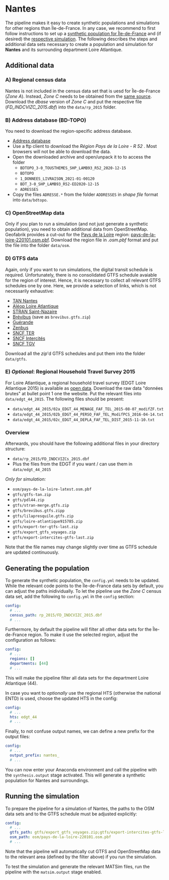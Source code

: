 # Nantes

The pipeline makes it easy to create synthetic populations and simulations
for other regions than Île-de-France. In any case, we recommend to first
follow instructions to set up a [synthetic population for Île-de-France](../population.md)
and (if desired) the [respective simulation](../simulation.md). The following
describes the steps and additional data sets necessary to create a population and
simulation for **Nantes** and its surrounding department Loire Atlantique.

## Additional data

### A) Regional census data

Nantes is not included in the census data set that is uesd for Île-de-France
(*Zone A*). Instead, *Zone C* needs to be obtained from the [same source](https://www.insee.fr/fr/statistiques/3625223). Download the *dbase* version of *Zone C* and put the
respective file (*FD_INDCVIZC_2015.dbf*) into the `data/rp_2015` folder.

### B) Address database (BD-TOPO)

You need to download the region-specific address database.

- [Address database](https://geoservices.ign.fr/bdtopo)
- Use a ftp client to download the *Région Pays de la Loire - R 52* . Most browsers will not be able to download the data.
- Open the downloaded archive and open/unpack it to to access the folder
  - `BDTOPO_3-0_TOUSTHEMES_SHP_LAMB93_R52_2020-12-15`
  - `BDTOPO`
  - `1_DONNEES_LIVRAISON_2021-01-00120`
  - `BDT_3-0_SHP_LAMB93_R52-ED2020-12-15`
  - `ADRESSES`
- Copy the files `ADRESSE.*` from the folder `ADDRESSES` in *shape file* format into `data/bdtopo`.

### C) OpenStreetMap data

Only if you plan to run a simulation (and not just generate a synthetic population),
you need to obtain additional data from OpenStreetMap.
Geofabrik provides a cut-out for the [Pays de la Loire](https://download.geofabrik.de/europe/france/pays-de-la-loire.html) region: [pays-de-la-loire-220101.osm.pbf](https://download.geofabrik.de/europe/france/pays-de-la-loire-220101.osm.pbf). Download the region file in *.osm.pbf* format and put the file into the
folder `data/osm`.

### D) GTFS data

Again, only if you want to run simulations, the digital transit schedule is required.
Unfortunately, there is no consolidated GTFS schedule avaiable for the region of interest. Hence,
it is necessary to collect all relevant GTFS schedules one by one. Here, we
provide a selection of links, which is not necessarily exhaustive:

- [TAN Nantes](https://transport.data.gouv.fr/datasets/tan-arrets-horaires-et-circuits/)
- [Aléop Loire Atlantique](https://transport.data.gouv.fr/datasets/reseau-de-transport-regional-aleop-loire-atlantique)
- [STRAN Saint-Nazaire](https://transport.data.gouv.fr/datasets/stran-arrets-horaires-et-circuits-urbains-et-scolaires-gtfs/)
- [Brévibus](https://transport.data.gouv.fr/datasets/reseau-urbain-brevibus/) (save as `brevibus.gtfs.zip`)
- [Guérande](https://transport.data.gouv.fr/datasets/lignes-arrets-et-horaires-de-transport-pour-cap-atlantique-lila-presquile-gtfs/)
- [Zenbus](https://transport.data.gouv.fr/datasets/horaires-theoriques-et-temps-reel-de-la-navette-du-pont-de-saint-nazaire-gtfs-gtfs-rt/)
- [SNCF TER](https://ressources.data.sncf.com/explore/dataset/sncf-ter-gtfs/information/)
- [SNCF Intercités](https://ressources.data.sncf.com/explore/dataset/sncf-intercites-gtfs/information/)
- [SNCF TGV](https://ressources.data.sncf.com/explore/dataset/horaires-des-train-voyages-tgvinouiouigo/information/)

Download all the *zip*'d GTFS schedules and put them into the folder `data/gtfs`.

### E) *Optional*: Regional Household Travel Survey 2015

For Loire Atlantique, a regional household travel survey (EDGT Loire Atlantique 2015) is available as [open data](https://data.loire-atlantique.fr/explore/dataset/224400028_enquete-deplacements-en-loire-atlantique/information/). Download the raw data "données brutes" at bullet point 1 one the website. Put the relevant files into `data/edgt_44_2015`. The following files
should be present:

- `data/edgt_44_2015/02a_EDGT_44_MENAGE_FAF_TEL_2015-08-07_modifZF.txt`
- `data/edgt_44_2015/02b_EDGT_44_PERSO_FAF_TEL_ModifPCS_2016-04-14.txt`
- `data/edgt_44_2015/02c_EDGT_44_DEPLA_FAF_TEL_DIST_2015-11-10.txt`

### Overview

Afterwards, you should have the following additional files in your directory structure:

- `data/rp_2015/FD_INDCVIZCs_2015.dbf`
- Plus the files from the EDGT if you want / can use them in `data/edgt_44_2015`

*Only for simulation:*

- `osm/pays-de-la-loire-latest.osm.pbf`
- `gtfs/gtfs-tan.zip`
- `gtfs/pdl44.zip`
- `gtfs/stran-merge.gtfs.zip`
- `gtfs/brevibus.gtfs.zipp`
- `gtfs/lilapresquile.gtfs.zip`
- `gtfs/loire-atlantique915785.zip`
- `gtfs/export-ter-gtfs-last.zip`
- `gtfs/export_gtfs_voyages.zip`
- `gtfs/export-intercites-gtfs-last.zip`

Note that the file names may change slightly over time as GTFS schedule are
updated continuously.

## Generating the population

To generate the synthetic population, the `config.yml` needs to be updated. While
the relevant code points to the Île-de-France data sets by default, you can
adjust the paths inidividually. To let the pipeline use the *Zone C* census
data set, add the following to `config.yml` in the `config` section:

```yaml
config:
  # ...
  census_path: rp_2015/FD_INDCVIZC_2015.dbf
  # ...
```

Furthermore, by default the pipeline will filter all other data sets for the
Île-de-France region. To make it use the selected region, adjust the
configuration as follows:

```yaml
config:
  # ...
  regions: []
  departments: [44]
  # ...
```

This will make the pipeline filter all data sets for the department Loire Atlantique (44).

In case you want to *optionally* use the regional HTS (otherwise the national ENTD)
is used, choose the updated HTS in the config:

```yaml
config:
  # ...
  hts: edgt_44
  # ...
```

Finally, to not confuse output names, we can define a new prefix for the output files:

```yaml
config:
  # ...
  output_prefix: nantes_
  # ...
```

You can now enter your Anaconda environment and call the pipeline with the
`synthesis.output` stage activated. This will generate a synthetic population
for Nantes and surroundings.

## Running the simulation

To prepare the pipeline for a simulation of Nantes, the paths to the OSM data sets and to the GTFS schedule must be adjusted explicitly:

```yaml
config:
  # ...
  gtfs_path: gtfs/export_gtfs_voyages.zip;gtfs/export-intercites-gtfs-last.zip;gtfs/export-ter-gtfs-last.zip;gtfs/brevibus.gtfs.zip;gtfs/gtfs-tan.zip;gtfs/lilapresquile.gtfs.zip;gtfs/loire-atlantique915785.zip;gtfs/pdl44.zip;gtfs/stran-merge.gtfs.zip
  osm_path: osm/pays-de-la-loire-220101.osm.pbf
  # ...
```

Note that the pipeline will automatically cut GTFS and OpenStreetMap data
to the relevant area (defined by the filter above) if you run the simulation.

To test the simulation and generate the relevant MATSim files, run the pipeline
with the `matsim.output` stage enabled.
